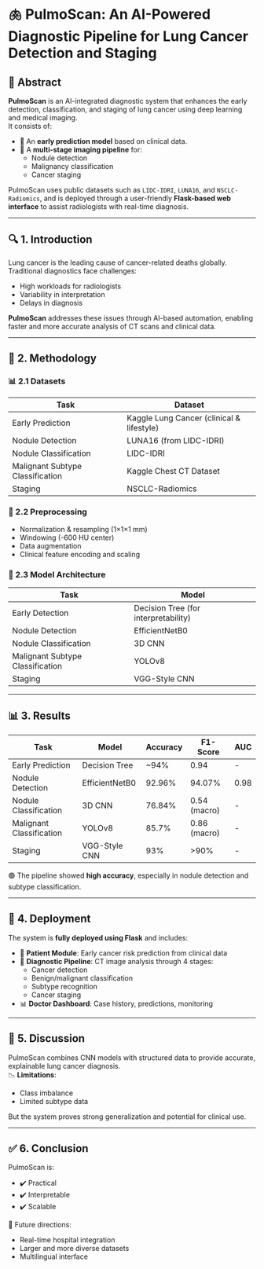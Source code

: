 
# 🫁 PulmoScan: An AI-Powered Diagnostic Pipeline for Lung Cancer Detection and Staging

## 📄 Abstract
**PulmoScan** is an AI-integrated diagnostic system that enhances the early detection, classification, and staging of lung cancer using deep learning and medical imaging.  
It consists of:
- 🧪 An **early prediction model** based on clinical data.
- 🧠 A **multi-stage imaging pipeline** for:
  - Nodule detection
  - Malignancy classification
  - Cancer staging  

PulmoScan uses public datasets such as `LIDC-IDRI`, `LUNA16`, and `NSCLC-Radiomics`, and is deployed through a user-friendly **Flask-based web interface** to assist radiologists with real-time diagnosis.

---

## 🔍 1. Introduction
Lung cancer is the leading cause of cancer-related deaths globally. Traditional diagnostics face challenges:
- High workloads for radiologists
- Variability in interpretation
- Delays in diagnosis

**PulmoScan** addresses these issues through AI-based automation, enabling faster and more accurate analysis of CT scans and clinical data.

---

## 🧪 2. Methodology

### 📊 2.1 Datasets
| Task | Dataset |
|------|---------|
| Early Prediction | Kaggle Lung Cancer (clinical & lifestyle) |
| Nodule Detection | LUNA16 (from LIDC-IDRI) |
| Nodule Classification | LIDC-IDRI |
| Malignant Subtype Classification | Kaggle Chest CT Dataset |
| Staging | NSCLC-Radiomics |

### 🧼 2.2 Preprocessing
- Normalization & resampling (1×1×1 mm)
- Windowing (-600 HU center)
- Data augmentation
- Clinical feature encoding and scaling

### 🧠 2.3 Model Architecture
| Task | Model |
|------|-------|
| Early Detection | Decision Tree (for interpretability) |
| Nodule Detection | EfficientNetB0 |
| Nodule Classification | 3D CNN |
| Malignant Subtype Classification | YOLOv8 |
| Staging | VGG-Style CNN |

---

## 📊 3. Results

| Task | Model | Accuracy | F1-Score | AUC |
|------|-------|----------|----------|-----|
| Early Prediction | Decision Tree | ~94% | 0.94 | - |
| Nodule Detection | EfficientNetB0 | 92.96% | 94.07% | 0.98 |
| Nodule Classification | 3D CNN | 76.84% | 0.54 (macro) | - |
| Malignant Classification | YOLOv8 | 85.7% | 0.86 (macro) | - |
| Staging | VGG-Style CNN | 93% | >90% | - |

🟢 The pipeline showed **high accuracy**, especially in nodule detection and subtype classification.

---

## 🚀 4. Deployment

The system is **fully deployed using Flask** and includes:
- 👤 **Patient Module**: Early cancer risk prediction from clinical data
- 🧠 **Diagnostic Pipeline**: CT image analysis through 4 stages:
  - Cancer detection
  - Benign/malignant classification
  - Subtype recognition
  - Cancer staging
- 📊 **Doctor Dashboard**: Case history, predictions, monitoring

---

## 💬 5. Discussion

PulmoScan combines CNN models with structured data to provide accurate, explainable lung cancer diagnosis.  
📉 **Limitations**:
- Class imbalance
- Limited subtype data

But the system proves strong generalization and potential for clinical use.

---

## ✅ 6. Conclusion

PulmoScan is:
- ✔️ Practical
- ✔️ Interpretable
- ✔️ Scalable  

📌 Future directions:
- Real-time hospital integration
- Larger and more diverse datasets
- Multilingual interface
